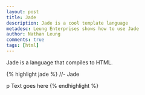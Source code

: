 ```yaml
---
layout: post
title: Jade
description: Jade is a cool template language
metadesc: Leung Enterprises shows how to use Jade
author: Nathan Leung
comments: true
tags: [html]
---
```

Jade is a language that compiles to HTML.

{% highlight jade %}
//- Jade

p Text goes here
{% endhighlight %}
